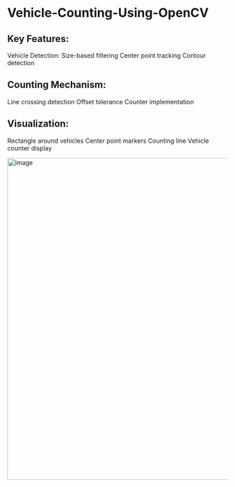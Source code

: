 # Vehicle-Counting-Using-OpenCV

## Key Features:

Vehicle Detection:
Size-based filtering
Center point tracking
Contour detection

## Counting Mechanism:
Line crossing detection
Offset tolerance
Counter implementation

## Visualization:
Rectangle around vehicles
Center point markers
Counting line
Vehicle counter display

<img width="1262" height="736" alt="image" src="https://github.com/user-attachments/assets/bef52520-a4bf-4d12-94f4-bdf7aff65be5" />
